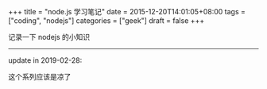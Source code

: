 +++
title = "node.js 学习笔记"
date = 2015-12-20T14:01:05+08:00
tags = ["coding", "nodejs"]
categories = ["geek"]
draft = false
+++

记录一下 nodejs 的小知识

---

update in 2019-02-28:

这个系列应该是凉了
